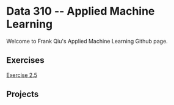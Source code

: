 # Data 310 -- Applied Machine Learning
Welcome to Frank Qiu's Applied Machine Learning Github page.

## Exercises
[Exercise 2.5](https://frank-q-00.github.io/Data-310/Exercise1.html)

## Projects
